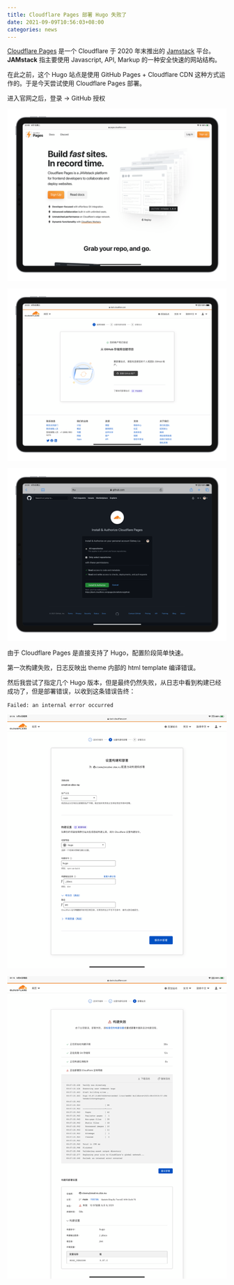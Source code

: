 ```yaml
---
title: Cloudflare Pages 部署 Hugo 失败了
date: 2021-09-09T10:56:03+08:00
categories: news
---
```


[Cloudflare Pages](https://pages.cloudflare.com) 是一个 Cloudflare 于 2020 年末推出的 [Jamstack](https://jamstack.org) 平台。**JAMstack** 指主要使用 Javascript, API, Markup 的一种安全快速的网站结构。

在此之前，这个 Hugo 站点是使用 GitHub Pages + Cloudflare CDN 这种方式运作的。于是今天尝试使用 Cloudflare Pages 部署。

进入官网之后，登录 -> GitHub 授权

![图片](assets/IMG_1.png)

![图片](assets/IMG_2.png)

![图片](assets/IMG_3.png)

由于 Cloudflare Pages 是直接支持了 Hugo，配置阶段简单快速。

第一次构建失败，日志反映出 theme 内部的 html template 编译错误。

然后我尝试了指定几个 Hugo 版本，但是最终仍然失败，从日志中看到构建已经成功了，但是部署错误，以收到这条错误告终：

```
Failed: an internal error occurred
```

![图片](assets/IMG_4.png)

![图片](assets/IMG_5.png)
